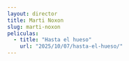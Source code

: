 ```yaml
---
layout: director
title: Marti Noxon
slug: marti-noxon
peliculas:
  - title: "Hasta el hueso"
    url: "2025/10/07/hasta-el-hueso/"
---
```

